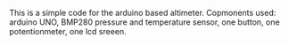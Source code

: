 This is a simple code for the arduino based altimeter. 
Copmonents used: arduino UNO, BMP280 pressure and temperature sensor, one button, one potentionmeter, one lcd sreeen.
